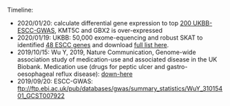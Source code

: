 
Timeline:

* 2020/01/20: calculate differential gene expression to top [200 UKBB-ESCC-GWAS](https://github.com/Shicheng-Guo/esophageal/blob/master/extdata/UKBB50K/UKBB-ESCA.tcga.pancancer.smd.meta.pvalue.csv), KMT5C and GBX2 is over-expressed
* 2020/01/19: UKBB: 50,000 exome-equencing and robust SKAT to identified [48 ESCC genes](./extdata/ESCC-UKBB-RSKAT2020.top50.csv) and download [full list here](./extdata/ESCC-UKBB-RSKAT2020.csv).
* 2019/10/15: Wu Y, 2019, Nature Communication, Genome-wide association study of medication-use and associated disease in the UK Biobank. Medication use (drugs for peptic ulcer and gastro-oesophageal reflux disease): [down-here](http://ftp.ebi.ac.uk/pub/databases/gwas/summary_statistics/WuY_31015401_GCST007922)
* 2019/09/20: ESCC-GWAS: ftp://ftp.ebi.ac.uk/pub/databases/gwas/summary_statistics/WuY_31015401_GCST007922
